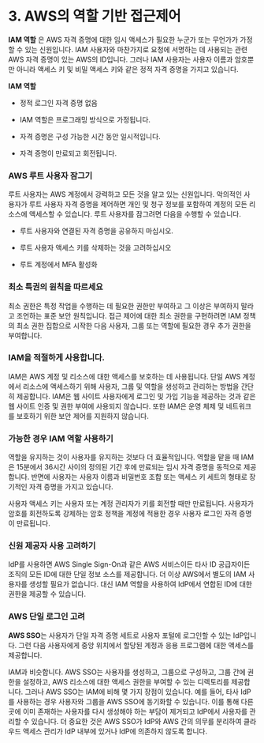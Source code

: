 # 3. AWS의 역할 기반 접근제어

**IAM 역할** 은 AWS 자격 증명에 대한 임시 액세스가 필요한 누군가 또는 무언가가 가정할 수 있는 신원입니다. IAM 사용자와 마찬가지로 요청에 서명하는 데 사용되는 관련 AWS 자격 증명이 있는 AWS의 ID입니다. 그러나 IAM 사용자는 사용자 이름과 암호뿐만 아니라 액세스 키 및 비밀 액세스 키와 같은 정적 자격 증명을 가지고 있습니다.

**IAM 역할**

* 정적 로그인 자격 증명 없음

* IAM 역할은 프로그래밍 방식으로 가정됩니다.

* 자격 증명은 구성 가능한 시간 동안 일시적입니다.

* 자격 증명이 만료되고 회전됩니다.

### AWS 루트 사용자 잠그기

루트 사용자는 AWS 계정에서 강력하고 모든 것을 알고 있는 신원입니다. 악의적인 사용자가 루트 사용자 자격 증명을 제어하면 개인 및 청구 정보를 포함하여 계정의 모든 리소스에 액세스할 수 있습니다. 루트 사용자를 잠그려면 다음을 수행할 수 있습니다.

* 루트 사용자와 연결된 자격 증명을 공유하지 마십시오.

* 루트 사용자 액세스 키를 삭제하는 것을 고려하십시오

* 루트 계정에서 MFA 활성화

### 최소 특권의 원칙을 따르세요

최소 권한은 특정 작업을 수행하는 데 필요한 권한만 부여하고 그 이상은 부여하지 말라고 조언하는 표준 보안 원칙입니다. 접근 제어에 대한 최소 권한을 구현하려면 IAM 정책의 최소 권한 집합으로 시작한 다음 사용자, 그룹 또는 역할에 필요한 경우 추가 권한을 부여합니다.

### IAM을 적절하게 사용합니다.

IAM은 AWS 계정 및 리소스에 대한 액세스를 보호하는 데 사용됩니다. 단일 AWS 계정에서 리소스에 액세스하기 위해 사용자, 그룹 및 역할을 생성하고 관리하는 방법을 간단히 제공합니다. IAM은 웹 사이트 사용자에게 로그인 및 가입 기능을 제공하는 것과 같은 웹 사이트 인증 및 권한 부여에 사용되지 않습니다. 또한 IAM은 운영 체제 및 네트워크를 보호하기 위한 보안 제어를 지원하지 않습니다.

### 가능한 경우 IAM 역할 사용하기

역할을 유지하는 것이 사용자를 유지하는 것보다 더 효율적입니다. 역할을 맡을 때 IAM은 15분에서 36시간 사이의 정의된 기간 후에 만료되는 임시 자격 증명을 동적으로 제공합니다. 반면에 사용자는 사용자 이름과 비밀번호 조합 또는 액세스 키 세트의 형태로 장기적인 자격 증명을 가지고 있습니다.

사용자 액세스 키는 사용자 또는 계정 관리자가 키를 회전할 때만 만료됩니다. 사용자가 암호를 회전하도록 강제하는 암호 정책을 계정에 적용한 경우 사용자 로그인 자격 증명이 만료됩니다.

### 신원 제공자 사용 고려하기

IdP를 사용하면 AWS Single Sign-On과 같은 AWS 서비스이든 타사 ID 공급자이든 조직의 모든 ID에 대한 단일 정보 소스를 제공합니다. 더 이상 AWS에서 별도의 IAM 사용자를 생성할 필요가 없습니다. 대신 IAM 역할을 사용하여 IdP에서 연합된 ID에 대한 권한을 제공할 수 있습니다.

### AWS 단일 로그인 고려

**AWS SSO**는 사용자가 단일 자격 증명 세트로 사용자 포털에 로그인할 수 있는 IdP입니다. 그런 다음 사용자에게 중앙 위치에서 할당된 계정과 응용 프로그램에 대한 액세스를 제공합니다.

IAM과 비슷합니다. AWS SSO는 사용자를 생성하고, 그룹으로 구성하고, 그룹 간에 권한을 설정하고, AWS 리소스에 대한 액세스 권한을 부여할 수 있는 디렉토리를 제공합니다. 그러나 AWS SSO는 IAM에 비해 몇 가지 장점이 있습니다. 예를 들어, 타사 IdP를 사용하는 경우 사용자와 그룹을 AWS SSO에 동기화할 수 있습니다. 이를 통해 다른 곳에 이미 존재하는 사용자를 다시 생성해야 하는 부담이 제거되고 IdP에서 사용자를 관리할 수 있습니다. 더 중요한 것은 AWS SSO가 IdP와 AWS 간의 의무를 분리하여 클라우드 액세스 관리가 IdP 내부에 있거나 IdP에 의존하지 않도록 합니다.
